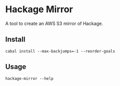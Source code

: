 # Hackage Mirror

A tool to create an AWS S3 mirror of Hackage.

## Install

    cabal install --max-backjumps=-1 --reorder-goals

## Usage

    hackage-mirror --help
